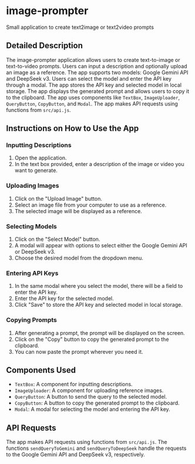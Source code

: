 # image-prompter
Small application to create text2image or text2video prompts

## Detailed Description
The image-prompter application allows users to create text-to-image or text-to-video prompts. Users can input a description and optionally upload an image as a reference. The app supports two models: Google Gemini API and DeepSeek v3. Users can select the model and enter the API key through a modal. The app stores the API key and selected model in local storage. The app displays the generated prompt and allows users to copy it to the clipboard. The app uses components like `TextBox`, `ImageUploader`, `QueryButton`, `CopyButton`, and `Modal`. The app makes API requests using functions from `src/api.js`.

## Instructions on How to Use the App

### Inputting Descriptions
1. Open the application.
2. In the text box provided, enter a description of the image or video you want to generate.

### Uploading Images
1. Click on the "Upload Image" button.
2. Select an image file from your computer to use as a reference.
3. The selected image will be displayed as a reference.

### Selecting Models
1. Click on the "Select Model" button.
2. A modal will appear with options to select either the Google Gemini API or DeepSeek v3.
3. Choose the desired model from the dropdown menu.

### Entering API Keys
1. In the same modal where you select the model, there will be a field to enter the API key.
2. Enter the API key for the selected model.
3. Click "Save" to store the API key and selected model in local storage.

### Copying Prompts
1. After generating a prompt, the prompt will be displayed on the screen.
2. Click on the "Copy" button to copy the generated prompt to the clipboard.
3. You can now paste the prompt wherever you need it.

## Components Used
- `TextBox`: A component for inputting descriptions.
- `ImageUploader`: A component for uploading reference images.
- `QueryButton`: A button to send the query to the selected model.
- `CopyButton`: A button to copy the generated prompt to the clipboard.
- `Modal`: A modal for selecting the model and entering the API key.

## API Requests
The app makes API requests using functions from `src/api.js`. The functions `sendQueryToGemini` and `sendQueryToDeepSeek` handle the requests to the Google Gemini API and DeepSeek v3, respectively.
